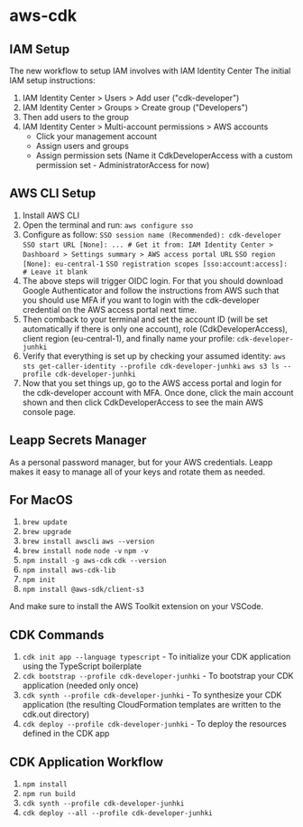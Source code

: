 # aws-cdk

## IAM Setup

The new workflow to setup IAM involves with IAM Identity Center
The initial IAM setup instructions:

1. IAM Identity Center > Users > Add user ("cdk-developer")
2. IAM Identity Center > Groups > Create group ("Developers")
3. Then add users to the group
4. IAM Identity Center > Multi-account permissions > AWS accounts
   - Click your management account
   - Assign users and groups
   - Assign permission sets (Name it CdkDeveloperAccess with a custom permission set - AdministratorAccess for now)

## AWS CLI Setup

1. Install AWS CLI
2. Open the terminal and run: `aws configure sso`
3. Configure as follow:
`SSO session name (Recommended): cdk-developer`
`SSO start URL [None]: ... # Get it from: IAM Identity Center > Dashboard > Settings summary > AWS access portal URL`
`SSO region [None]: eu-central-1`
`SSO registration scopes [sso:account:access]: # Leave it blank`
4. The above steps will trigger OIDC login. For that you should download Google Authenticator and follow the instructions from AWS such that you should use MFA if you want to login with the cdk-developer credential on the AWS access portal next time.
5. Then comback to your terminal and set the account ID (will be set automatically if there is only one account), role (CdkDeveloperAccess), client region (eu-central-1), and finally name your profile: `cdk-developer-junhki`
6. Verify that everything is set up by checking your assumed identity:
`aws sts get-caller-identity --profile cdk-developer-junhki`
`aws s3 ls --profile cdk-developer-junhki`
7. Now that you set things up, go to the AWS access portal and login for the cdk-developer account with MFA. Once done, click the main account shown and then click CdkDeveloperAccess to see the main AWS console page.

## Leapp Secrets Manager

As a personal password manager, but for your AWS credentials. Leapp makes it easy to manage all of your keys and rotate them as needed.

## For MacOS

1. `brew update`
2. `brew upgrade`
3. `brew install awscli`
   `aws --version`
4. `brew install node`
   `node -v`
   `npm -v`
5. `npm install -g aws-cdk`
   `cdk --version`
6. `npm install aws-cdk-lib`
7. `npm init`
8. `npm install @aws-sdk/client-s3`

And make sure to install the AWS Toolkit extension on your VSCode.

## CDK Commands

1. `cdk init app --language typescript` - To initialize your CDK application using the TypeScript boilerplate
2. `cdk bootstrap --profile cdk-developer-junhki` - To bootstrap your CDK application (needed only once)
3. `cdk synth --profile cdk-developer-junhki` - To synthesize your CDK application (the resulting CloudFormation templates are written to the cdk.out directory)
4. `cdk deploy --profile cdk-developer-junhki` - To deploy the resources defined in the CDK app

## CDK Application Workflow

1. `npm install`
2. `npm run build`
3. `cdk synth --profile cdk-developer-junhki`
4. `cdk deploy --all --profile cdk-developer-junhki`
